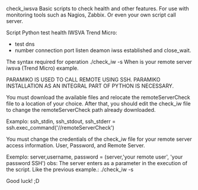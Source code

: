 check_iwsva
Basic scripts to check health and other features.
For use with monitoring tools such as Nagios, Zabbix. Or even your own script call server.

Script Python test health IWSVA Trend Micro: 
  - test dns
  - number connection port listen deamon iwss established and close_wait.

The syntax required for operation
./check_iw -s <ServerName>
When <ServerName> is your remote server iwsva (Trend Micro) example.

PARAMIKO IS USED TO CALL REMOTE USING SSH.
PARAMIKO INSTALLATION AS AN INTEGRAL PART OF PYTHON IS NECESSARY.

You must download the available files and relocate the remoteServerCheck file to a location of your choice.
After that, you should edit the check_iw file to change the remoteServerCheck path already downloaded.

Examplo:
ssh_stdin, ssh_stdout, ssh_stderr = ssh.exec_command('/<yourpath>/remoteServerCheck')

You must change the credentials of the check_iw file for your remote server access information. User, Password, and Remote Server.

Exemplo:
server,username, password = (server,'your remote user', 'your password SSH')
obs: The server enters as a parameter in the execution of the script. Like the previous example.: ./check_iw -s <ServerName>

Good luck! ;D
